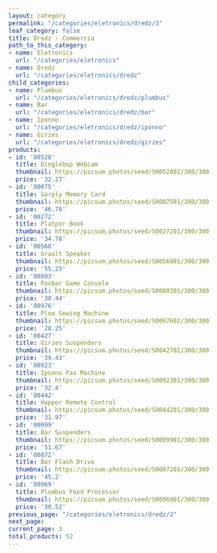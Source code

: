 ```yaml
---
layout: category
permalink: "/categories/eletronics/dredz/3"
leaf_category: false
title: Dredz - Commercia
path_to_this_category:
- name: Eletronics
  url: "/categories/eletronics"
- name: Dredz
  url: "/categories/eletronics/dredz"
child_categories:
- name: Plumbus
  url: "/categories/eletronics/dredz/plumbus"
- name: Bar
  url: "/categories/eletronics/dredz/bar"
- name: Iponno
  url: "/categories/eletronics/dredz/iponno"
- name: Girzes
  url: "/categories/eletronics/dredz/girzes"
products:
- id: '00528'
  title: Dinglebop Webcam
  thumbnail: https://picsum.photos/seed/S0052802/300/300
  price: '32.27'
- id: '00075'
  title: Garply Memory Card
  thumbnail: https://picsum.photos/seed/S0007501/300/300
  price: '46.78'
- id: '00272'
  title: Platpor Book
  thumbnail: https://picsum.photos/seed/S0027201/300/300
  price: '34.78'
- id: '00568'
  title: Grault Speaker
  thumbnail: https://picsum.photos/seed/S0056801/300/300
  price: '55.25'
- id: '00803'
  title: Foobar Game Console
  thumbnail: https://picsum.photos/seed/S0080301/300/300
  price: '38.44'
- id: '00976'
  title: Ploo Sewing Machine
  thumbnail: https://picsum.photos/seed/S0097602/300/300
  price: '28.25'
- id: '00427'
  title: Girzes Suspenders
  thumbnail: https://picsum.photos/seed/S0042702/300/300
  price: '39.43'
- id: '00923'
  title: Iponno Fax Machine
  thumbnail: https://picsum.photos/seed/S0092301/300/300
  price: '32.4'
- id: '00442'
  title: Happor Remote Control
  thumbnail: https://picsum.photos/seed/S0044201/300/300
  price: '31.97'
- id: '00099'
  title: Bar Suspenders
  thumbnail: https://picsum.photos/seed/S0009901/300/300
  price: '51.67'
- id: '00072'
  title: Bar Flash Drive
  thumbnail: https://picsum.photos/seed/S0007201/300/300
  price: '45.2'
- id: '00969'
  title: Plumbus Food Processor
  thumbnail: https://picsum.photos/seed/S0096901/300/300
  price: '30.52'
previous_page: "/categories/eletronics/dredz/2"
next_page: 
current_page: 3
total_products: 52
---
```

